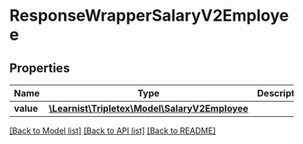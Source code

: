 # ResponseWrapperSalaryV2Employee

## Properties
Name | Type | Description | Notes
------------ | ------------- | ------------- | -------------
**value** | [**\Learnist\Tripletex\Model\SalaryV2Employee**](SalaryV2Employee.md) |  | [optional] 

[[Back to Model list]](../../README.md#documentation-for-models) [[Back to API list]](../../README.md#documentation-for-api-endpoints) [[Back to README]](../../README.md)

